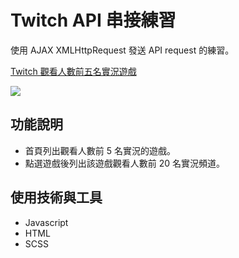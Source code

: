 # Twitch API 串接練習

使用 AJAX XMLHttpRequest 發送 API request 的練習。

[Twitch 觀看人數前五名實況遊戲](https://ericcch24.github.io/w8-AJAX-TwitchAPI/)

![](https://i.imgur.com/4jpoRTA.jpg)

## 功能說明

- 首頁列出觀看人數前 5 名實況的遊戲。
- 點選遊戲後列出該遊戲觀看人數前 20 名實況頻道。

## 使用技術與工具

- Javascript
- HTML
- SCSS
